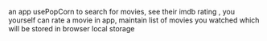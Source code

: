 an app usePopCorn to search for movies, see their  imdb rating , you yourself can rate a movie in app, maintain list of movies you watched which will be stored in browser local storage